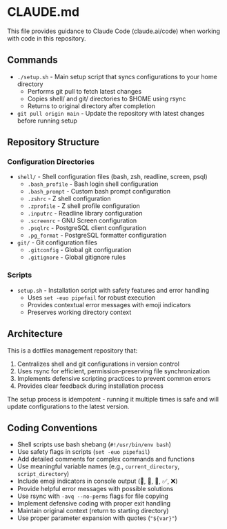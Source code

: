 # CLAUDE.md

This file provides guidance to Claude Code (claude.ai/code) when working with code in this repository.

## Commands

- `./setup.sh` - Main setup script that syncs configurations to your home directory
  - Performs git pull to fetch latest changes
  - Copies shell/ and git/ directories to $HOME using rsync
  - Returns to original directory after completion
- `git pull origin main` - Update the repository with latest changes before running setup

## Repository Structure

### Configuration Directories
- `shell/` - Shell configuration files (bash, zsh, readline, screen, psql)
  - `.bash_profile` - Bash login shell configuration
  - `.bash_prompt` - Custom bash prompt configuration  
  - `.zshrc` - Z shell configuration
  - `.zprofile` - Z shell profile configuration
  - `.inputrc` - Readline library configuration
  - `.screenrc` - GNU Screen configuration
  - `.psqlrc` - PostgreSQL client configuration
  - `.pg_format` - PostgreSQL formatter configuration
- `git/` - Git configuration files
  - `.gitconfig` - Global git configuration
  - `.gitignore` - Global gitignore rules

### Scripts
- `setup.sh` - Installation script with safety features and error handling
  - Uses `set -euo pipefail` for robust execution
  - Provides contextual error messages with emoji indicators
  - Preserves working directory context

## Architecture

This is a dotfiles management repository that:
1. Centralizes shell and git configurations in version control
2. Uses rsync for efficient, permission-preserving file synchronization
3. Implements defensive scripting practices to prevent common errors
4. Provides clear feedback during installation process

The setup process is idempotent - running it multiple times is safe and will update configurations to the latest version.

## Coding Conventions

- Shell scripts use bash shebang (`#!/usr/bin/env bash`)
- Use safety flags in scripts (`set -euo pipefail`)
- Add detailed comments for complex commands and functions
- Use meaningful variable names (e.g., `current_directory`, `script_directory`)
- Include emoji indicators in console output (🔄, 🐚, 🔧, ✅, ❌)
- Provide helpful error messages with possible solutions
- Use rsync with `-avq --no-perms` flags for file copying
- Implement defensive coding with proper exit handling
- Maintain original context (return to starting directory)
- Use proper parameter expansion with quotes (`"${var}"`)
